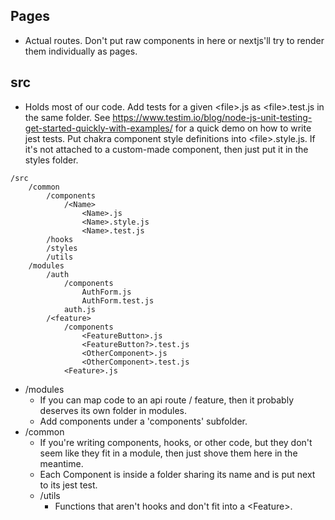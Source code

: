 ## Pages
* Actual routes. Don't put raw components in here or nextjs'll try to render them individually as pages.

## src
* Holds most of our code. Add tests for a given \<file\>.js as \<file\>.test.js in the same folder. See https://www.testim.io/blog/node-js-unit-testing-get-started-quickly-with-examples/ for a quick demo on how to write jest tests. Put chakra component style definitions into \<file\>.style.js. If it's not attached to a custom-made component, then just put it in the styles folder.
```
/src
    /common
        /components
            /<Name>
                <Name>.js
                <Name>.style.js
                <Name>.test.js
        /hooks
        /styles
        /utils
    /modules
        /auth
            /components
                AuthForm.js
                AuthForm.test.js
            auth.js
        /<feature>
            /components
                <FeatureButton>.js
                <FeatureButton?>.test.js
                <OtherComponent>.js
                <OtherComponent>.test.js
            <Feature>.js
```

* /modules
    * If you can map code to an api route / feature, then it probably deserves its own folder in modules.
    * Add components under a 'components' subfolder.
* /common
    * If you're writing components, hooks, or other code, but they don't seem like they fit in a module, then just shove them here in the meantime. 
    * Each Component is inside a folder sharing its name and is put next to its jest test. 
    * /utils
        * Functions that aren't hooks and don't fit into a \<Feature\>.
